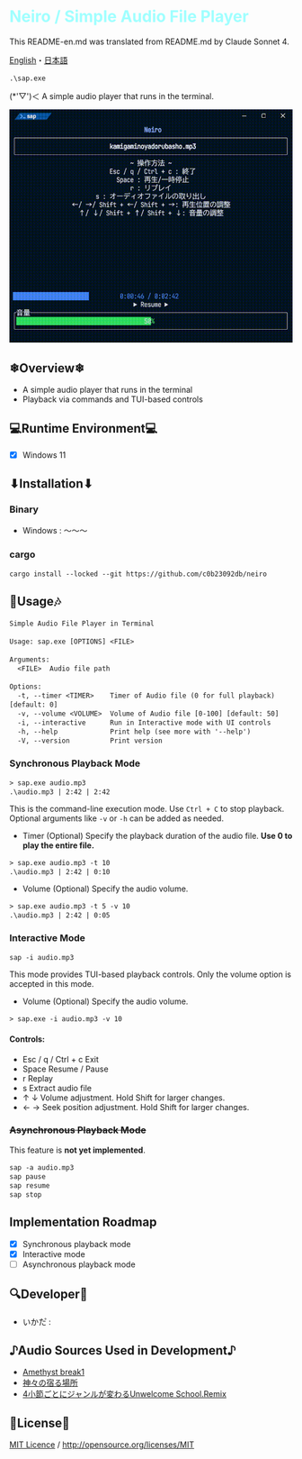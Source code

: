 # <span style="color:#A0ffff">Neiro / Simple Audio File Player</span>

This README-en.md was translated from README.md by Claude Sonnet 4.

[English](README-en.md)・[日本語](../README.md)
```batch
.\sap.exe
```
(*'▽')＜ A simple audio player that runs in the terminal.

![Demo Movie](../document/demo/sap_demo_movie.gif)

## ❄Overview❄
- A simple audio player that runs in the terminal
- Playback via commands and TUI-based controls

## 💻Runtime Environment💻
- [x] Windows 11

## ⬇Installation⬇

### Binary
- Windows : ～～～

### cargo
```batch
cargo install --locked --git https://github.com/c0b23092db/neiro
```

## 🎼Usage🎶
```
Simple Audio File Player in Terminal

Usage: sap.exe [OPTIONS] <FILE>

Arguments:
  <FILE>  Audio file path

Options:
  -t, --timer <TIMER>    Timer of Audio file (0 for full playback) [default: 0]
  -v, --volume <VOLUME>  Volume of Audio file [0-100] [default: 50]
  -i, --interactive      Run in Interactive mode with UI controls
  -h, --help             Print help (see more with '--help')
  -V, --version          Print version
```

### Synchronous Playback Mode
```batch
> sap.exe audio.mp3
.\audio.mp3 | 2:42 | 2:42
```
This is the command-line execution mode.
Use `Ctrl + C` to stop playback.
Optional arguments like `-v` or `-h` can be added as needed.

- Timer (Optional)
  Specify the playback duration of the audio file.
  **Use 0 to play the entire file.**
```batch
> sap.exe audio.mp3 -t 10
.\audio.mp3 | 2:42 | 0:10
```

- Volume (Optional)
  Specify the audio volume.
```batch
> sap.exe audio.mp3 -t 5 -v 10
.\audio.mp3 | 2:42 | 0:05
```

### Interactive Mode
```batch
sap -i audio.mp3
```
This mode provides TUI-based playback controls.
Only the volume option is accepted in this mode.

- Volume (Optional)
  Specify the audio volume.
```batch
> sap.exe -i audio.mp3 -v 10
```

#### Controls:
- Esc / q / Ctrl + c
  Exit
- Space
  Resume / Pause
- r
  Replay
- s
  Extract audio file
- ↑ ↓
  Volume adjustment. Hold Shift for larger changes.
- ← →
  Seek position adjustment. Hold Shift for larger changes.

### ~~Asynchronous Playback Mode~~
This feature is **not yet implemented**.
```batch
sap -a audio.mp3
sap pause
sap resume
sap stop
```

## Implementation Roadmap
- [x] Synchronous playback mode
- [x] Interactive mode
- [ ] Asynchronous playback mode

## 🔍Developer🔎
- いかた゚ : [](url)

## ♪Audio Sources Used in Development♪
- [Amethyst break1](https://minecraft.fandom.com/wiki/Category:Amethyst_sounds)
- [神々の宿る場所](https://amachamusic.chagasi.com/music_kamigaminoyadorubasho.html)
- [4小節ごとにジャンルが変わるUnwelcome School.Remix](https://booth.pm/ja/items/6307718)

## 📄License📝
[MIT Licence](../LICENSE.md) / <http://opensource.org/licenses/MIT>
